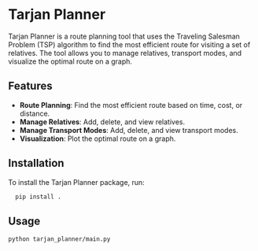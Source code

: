 # Tarjan Planner

Tarjan Planner is a route planning tool that uses the Traveling Salesman Problem (TSP) algorithm to find the most efficient route for visiting a set of relatives. The tool allows you to manage relatives, transport modes, and visualize the optimal route on a graph.

## Features

- **Route Planning**: Find the most efficient route based on time, cost, or distance.
- **Manage Relatives**: Add, delete, and view relatives.
- **Manage Transport Modes**: Add, delete, and view transport modes.
- **Visualization**: Plot the optimal route on a graph.

## Installation

To install the Tarjan Planner package, run:

```sh
  pip install .
```

## Usage
```
python tarjan_planner/main.py 
```